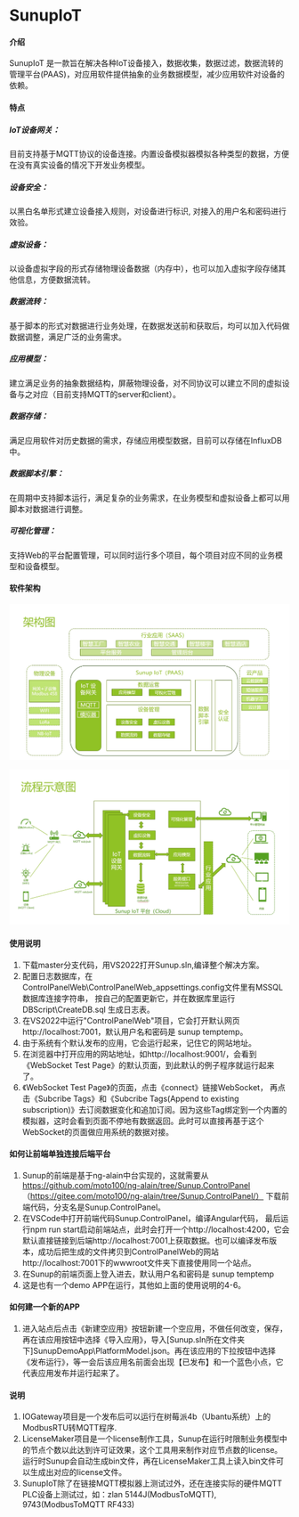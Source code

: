 # SunupIoT 

#### 介绍
SunupIoT 是一款旨在解决各种IoT设备接入，数据收集，数据过滤，数据流转的管理平台(PAAS)，对应用软件提供抽象的业务数据模型，减少应用软件对设备的依赖。

#### 特点

##### IoT设备网关：
目前支持基于MQTT协议的设备连接。内置设备模拟器模拟各种类型的数据，方便在没有真实设备的情况下开发业务模型。
##### 设备安全：
以黑白名单形式建立设备接入规则，对设备进行标识, 对接入的用户名和密码进行效验。
##### 虚拟设备：
以设备虚拟字段的形式存储物理设备数据（内存中），也可以加入虚拟字段存储其他信息，方便数据流转。
##### 数据流转：
基于脚本的形式对数据进行业务处理，在数据发送前和获取后，均可以加入代码做数据调整，满足广泛的业务需求。
##### 应用模型：
建立满足业务的抽象数据结构，屏蔽物理设备，对不同协议可以建立不同的虚拟设备与之对应（目前支持MQTT的server和client）。
##### 数据存储：
满足应用软件对历史数据的需求，存储应用模型数据，目前可以存储在InfluxDB中。
##### 数据脚本引擎：
在周期中支持脚本运行，满足复杂的业务需求，在业务模型和虚拟设备上都可以用脚本对数据进行调整。
##### 可视化管理：
支持Web的平台配置管理，可以同时运行多个项目，每个项目对应不同的业务模型和设备模型。


#### 软件架构
![输入图片说明](https://raw.githubusercontent.com/moto100/SunupIoT/master/READMEPICS/Architecture.png "屏幕截图")

![输入图片说明](https://raw.githubusercontent.com/moto100/SunupIoT/master/READMEPICS/Workflow.png "屏幕截图")



#### 使用说明

1.  下载master分支代码，用VS2022打开Sunup.sln,编译整个解决方案。
2.   配置日志数据库，在ControlPanelWeb\ControlPanelWeb_appsettings.config文件里有MSSQL数据库连接字符串， 按自己的配置更新它，并在数据库里运行DBScript\CreateDB.sql 生成日志表。
3.  在VS2022中运行"ControlPanelWeb"项目，它会打开默认网页http://localhost:7001，默认用户名和密码是 sunup temptemp。
4. 由于系统有个默认发布的应用，它会运行起来，记住它的网站地址。
5.  在浏览器中打开应用的网站地址，如http://localhost:9001/，会看到《WebSocket Test Page》的默认页面，到此默认的例子程序就运行起来了。
6.  《WebSocket Test Page》的页面，点击《connect》链接WebSocket， 再点击《Subcribe Tags》和《Subcribe Tags(Append to existing subscription)》去订阅数据变化和追加订阅。因为这些Tag绑定到一个内置的模拟器，这时会看到页面不停地有数据返回。此时可以直接再基于这个WebSocket的页面做应用系统的数据对接。

#### 如何让前端单独连接后端平台
1.  Sunup的前端是基于ng-alain中台实现的，这就需要从 https://github.com/moto100/ng-alain/tree/Sunup.ControlPanel （https://gitee.com/moto100/ng-alain/tree/Sunup.ControlPanel/） 下载前端代码，分支名是Sunup.ControlPanel。
2.  在VSCode中打开前端代码Sunup.ControlPanel，编译Angular代码， 最后运行npm run start启动前端站点，此时会打开一个http://localhost:4200，它会默认直接链接到后端http://localhost:7001上获取数据。也可以编译发布版本，成功后把生成的文件拷贝到ControlPanelWeb的网站http://localhost:7001下的wwwroot文件夹下直接使用同一个站点。
3.  在Sunup的前端页面上登入进去，默认用户名和密码是 sunup temptemp
4.  这是也有一个demo APP在运行，其他如上面的使用说明的4-6。

#### 如何建一个新的APP
1.  进入站点后点击《新建空应用》按钮新建一个空应用，不做任何改变，保存，再在该应用按钮中选择《导入应用》，导入[Sunup.sln所在文件夹下]SunupDemoApp\PlatformModel.json。再在该应用的下拉按钮中选择《发布运行》，等一会后该应用名前面会出现【已发布】和一个蓝色小点，它代表应用发布并运行起来了。

#### 说明
1.  IOGateway项目是一个发布后可以运行在树莓派4b（Ubantu系统）上的ModbusRTU转MQTT程序.
2.  LicenseMaker项目是一个license制作工具，Sunup在运行时限制业务模型中的节点个数以此达到许可证效果，这个工具用来制作对应节点数的license。运行时Sunup会自动生成bin文件，再在LicenseMaker工具上读入bin文件可以生成出对应的license文件。
3.  SunupIoT除了在链接MQTT模拟器上测试过外，还在连接实际的硬件MQTT PLC设备上测试过，如：zlan 5144J(ModbusToMQTT), 9743(ModbusToMQTT RF433)
